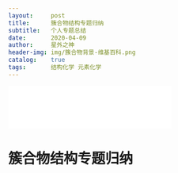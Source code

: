 ```yaml
---
layout:     post
title:      簇合物结构专题归纳
subtitle:   个人专题总结
date:       2020-04-09
author:     星外之神
header-img: img/簇合物背景-维基百科.png
catalog:    true
tags:       结构化学 元素化学
---
```


<iframe frameborder="no" border="0" marginwidth="0" marginheight="0" width="330" height="86" src="//music.163.com/outchain/player?type=2&id=1317410252&auto=1&height=66"></iframe>

# 簇合物结构专题归纳



